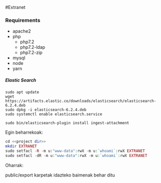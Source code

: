 
#Extranet


### Requirements
 - apache2
 - php
    - php7.2
    - php7.2-ldap
    - php7.2-zip
 - mysql
 - node
 - yarn

##### Elastic Search
```
sudo apt update
wget https://artifacts.elastic.co/downloads/elasticsearch/elasticsearch-6.2.4.deb
sudo dpkg -i elasticsearch-6.2.4.deb
sudo systemctl enable elasticsearch.service
   
sudo bin/elasticsearch-plugin install ingest-attachment

```

Egin beharrekoak:

```php
cd <<project dir>>
mkdir EXTRANET
sudo setfacl -R -m u:"www-data":rwX -m u:`whoami`:rwX EXTRANET
sudo setfacl -dR -m u:"www-data":rwX -m u:`whoami`:rwX EXTRANET
```
 
Oharrak:

public/export karpetak idazteko baimenak behar ditu                                                                                          
